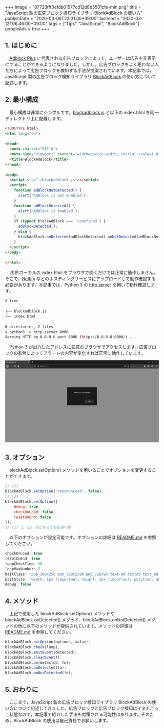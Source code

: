 +++
image = "87723fff3efdb01577cd12d8b5501cfe-min.png"
title = "JavaScript 製の広告ブロック検知ライブラリ BlockAdBlock の使い方"
publishDate = "2020-03-08T22:31:00+09:00"
lastmod = "2020-03-12T06:46:00+09:00"
tags = ["Tips", "JavaScript", "BlockAdBlock"]
googleAds = true
+++

## 1. はじめに

　[Adblock Plus](https://chrome.google.com/webstore/detail/adblock-plus-free-ad-bloc/cfhdojbkjhnklbpkdaibdccddilifddb?hl=ja) に代表される広告ブロックによって，ユーザーは広告を非表示にすることができるようになりました。しかし，広告ブロックをよく思わない人たちによって広告ブロックを検知する手法が提案されています。本記事では，JavaScript 製の広告ブロック検知ライブラリ [BlockAdBlock](https://github.com/sitexw/BlockAdBlock) の使い方について記述します。

## 2. 最小構成

　最小構成は非常にシンプルです。[blockadblock.js](https://github.com/sitexw/BlockAdBlock/blob/master/blockadblock.js) と以下の index.html を同一ディレクトリ上に配置します。

```html
<!DOCTYPE html>
<html lang="en">

<head>
  <meta charset="UTF-8">
  <meta name="viewport" content="width=device-width, initial-scale=1.0">
  <title>BlockAdBlock</title>
</head>

<body>
  <script src="./blockadblock.js"></script>
  <script>
    function adBlockNotDetected() {
      alert('AdBlock is not enabled');
    }
    function adBlockDetected() {
      alert('AdBlock is enabled');
    }
    if (typeof blockAdBlock === 'undefined') {
      adBlockDetected();
    } else {
      blockAdBlock.onDetected(adBlockDetected).onNotDetected(adBlockNotDetected);
    }
  </script>
</body>

</html>
```

　*注意* ローカルの index.html をブラウザで開くだけでは正常に動作しません。そこで，[Netlify](https://www.netlify.com/) などのホスティングサービスにアップロードして動作確認する必要があります。本記事では，Python 3 の [http.server](https://docs.python.org/ja/3.7/library/http.server.html) を用いて動作確認します。

```bash
$ tree
.
├── blockadblock.js
└── index.html

0 directories, 2 files
$ python3 -m http.server 8000
Serving HTTP on 0.0.0.0 port 8000 (http://0.0.0.0:8000/) ...
```

　Python 3 が出力したアドレスに任意のブラウザでアクセスします。広告ブロックの有無によってアラートの内容が変化すれば正常に動作しています。

![](0190d8e7ed8d6783e99cab28e2e85af4.png)

## 3. オプション

　blockAdBlock.setOption() メソッドを用いることでオプションを変更することができます。

```js
// (1)
blockAdBlock.setOption('checkOnLoad', false);
// (2)
blockAdBlock.setOption({
	debug: true,
	checkOnLoad: false,
	resetOnEnd: false
});
// (1) と (2) のどちらでも記述可能
```

　以下のオプションが設定可能です。オプションの詳細は [README.md](https://github.com/sitexw/BlockAdBlock/blob/master/README.md) を参照してください。

```js
checkOnLoad: true
resetOnEnd: true
loopCheckTime: 50
loopMaxNumber: 5
baitClass: 'pub_300x250 pub_300x250m pub_728x90 text-ad textAd text_ad text_ads text-ads text-ad-links'
baitStyle: 'width: 1px !important; height: 1px !important; position: absolute !important; left: -10000px !important; top: -1000px !important;'
debug: false
```

## 4. メソッド

　上記で使用した blockAdBlock.setOption() メソッドや blockAdBlock.onDetected() メソッド，blockAdBlock.onNotDetected() メソッドの他に以下のメソッドが提供されています。メソッドの詳細は [README.md](https://github.com/sitexw/BlockAdBlock/blob/master/README.md) を参照してください。

```js
blockAdBlock.setOption(options, value);
blockAdBlock.check(loop);
blockAdBlock.emitEvent(detected);
blockAdBlock.clearEvent();
blockAdBlock.on(detected, fn);
blockAdBlock.onDetected(fn);
blockAdBlock.onNotDetected(fn);
```

## 5. おわりに

　ここまで，JavaScript 製の広告ブロック検知ライブラリ BlockAdBlock の使い方について記述してきました。広告ブロックと広告ブロック検知はイタチごっこ状態なので，本記事で紹介した手法も対策される可能性はあります。そのため，BlockAdBlock の使用は自己責任でお願いします。